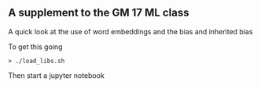 ## A supplement to the GM 17 ML class

A quick look at the use of word embeddings and the bias and inherited bias

To get this going


```
> ./load_libs.sh
```

Then start a jupyter notebook


